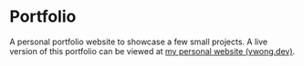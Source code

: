 # Portfolio
A personal portfolio website to showcase a few small projects. A live version of this portfolio can be viewed at [my personal website (vwong.dev)](https://vwong.dev).
